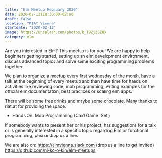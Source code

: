 ```yaml
---
title: "Elm Meetup February 2020"
date: 2020-02-12T18:30:00+02:00
draft: false
location: "RIAT Vienna"
startdate: "2020-02-12"
image: https://unsplash.com/photos/k_T9Zj3SE8k
category: elm
---
```


Are you interested in Elm? This meetup is for you! We are happy to help beginners getting started, setting up an elm development environment, discuss advanced topics and solve some exciting programming problems together.

We plan to organize a meetup every first wednesday of the month, have a talk at the beginning of every meetup and than have time for hands on activities like reviewing code, mob programming, writing examples for the official elm documentation, best practices or scaling elm apps.

There will be some free drinks and maybe some chocolate. Many thanks to riat.at for providing the space.

- Hands On: Mob Programming (Card Game 'Set')

If somebody wants to present her or his project, has suggestions for a talk or is generally interested in a specific topic regarding Elm or functional programming, please drop us a line.

We are also on:
https://elmvienna.slack.com (drop us a line to get invited)
https://github.com/ni-ko-o-kin/elm-meetups

